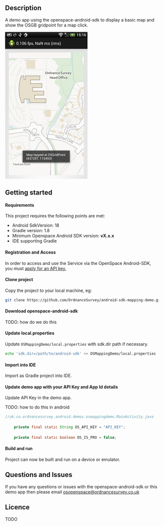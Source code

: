 Description
---

A demo app using the openspace-android-sdk to display a basic map and show the OSGB gridpoint for a map click.


![ScreenShot](https://github.com/OrdnanceSurvey/android-sdk-mapping-demo/raw/master/screenshot.png "Screenshot of demo app")


Getting started
---

#### Requirements

This project requires the following points are met:

- Android SdkVersion: 18
- Gradle version: 1.8
- Minimum Openspace Android SDK version: **vX.x.x**
- IDE supporting Gradle


#### Registration and Access

In order to access and use the Service via the OpenSpace Android-SDK, you must [apply for an API key.](https://github.com/OrdnanceSurvey/openspace-android-sdk#getting-started)

#### Clone project

Copy the project to your local machine, eg:

```bash
git clone https://github.com/OrdnanceSurvey/android-sdk-mapping-demo.git
```

#### Download openspace-android-sdk

TODO: how do we do this


#### Update local.properties

Update `OSMappingDemo/local.properties` with sdk.dir path if necessary.

```bash
echo 'sdk.dir=/path/to/android-sdk' >> OSMappingDemo/local.properties
```

#### Import into IDE

Import as Gradle project into IDE.


#### Update demo app with your API Key and App Id details

Update API Key in the demo app.

TODO: how to do this in android


```java
//uk.co.ordnancesurvey.android.demos.osmappingdemo.MainActivity.java

    private final static String OS_API_KEY = "API_KEY";

    private final static boolean OS_IS_PRO = false;

```

#### Build and run

Project can now be built and run on a device or emulator.

Questions and Issues
-------

If you have any questions or issues with the openspace-android-sdk or this demo app then please email osopenspace@ordnancesurvey.co.uk


Licence
-------

TODO

